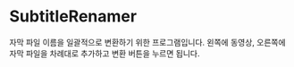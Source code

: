 # SubtitleRenamer

 자막 파일 이름을 일괄적으로 변환하기 위한 프로그램입니다. 왼쪽에 동영상, 오른쪽에 자막 파일을 차례대로 추가하고 변환 버튼을 누르면 됩니다.
